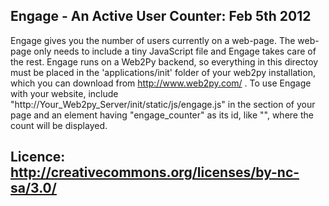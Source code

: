 Engage - An Active User Counter: Feb 5th 2012
-----------------------
Engage gives you the number of users currently on a web-page. The web-page only needs to include a tiny JavaScript file and Engage takes care of the rest.
Engage runs on a Web2Py backend, so everything in this directoy must be placed in the 'applications/init' folder of your web2py installation, which you can download from http://www.web2py.com/ .
To use Engage with your website, include "http://Your_Web2py_Server/init/static/js/engage.js" in the <HEAD> section of your page and an element having "engage_counter" as its id, like "<span id="engage_counter"></span>", where the count will be displayed.

Licence: http://creativecommons.org/licenses/by-nc-sa/3.0/
-----------------------
